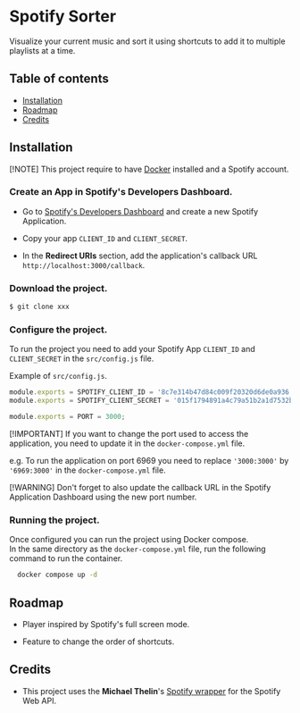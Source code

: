 # Spotify Sorter

Visualize your current music and sort it using shortcuts to add it to multiple playlists at a time.
## Table of contents

- [Installation](#installation)
- [Roadmap](#roadmap)
- [Credits](#credits)
## Installation

[!NOTE]
This project require to have [Docker](https://www.docker.com/get-started/) installed and a Spotify account.


### Create an App in Spotify's Developers Dashboard.

- Go to [Spotify's Developers Dashboard](https://developer.spotify.com/dashboard) and create a new Spotify Application.

- Copy your app `CLIENT_ID` and `CLIENT_SECRET`.

- In the **Redirect URIs** section, add the application's callback URL `http://localhost:3000/callback`.


### Download the project.
```bash
$ git clone xxx
```

### Configure the project.

To run the project you need to add your Spotify App `CLIENT_ID` and `CLIENT_SECRET` in the `src/config.js` file.

Example of `src/config.js`.
```js
module.exports = SPOTIFY_CLIENT_ID = '8c7e314b47d84c009f20320d6de0a936';
module.exports = SPOTIFY_CLIENT_SECRET = '015f1794891a4c79a51b2a1d7532ba4c';

module.exports = PORT = 3000;
```

[!IMPORTANT]
If you want to change the port used to access the application, you need to update it in the `docker-compose.yml` file.

e.g. To run the application on port 6969 you need to replace `'3000:3000'` by `'6969:3000'` in the `docker-compose.yml` file.

[!WARNING]
Don't forget to also update the callback URL in the Spotify Application Dashboard using the new port number.

### Running the project.

Once configured you can run the project using Docker compose.\
In the same directory as the `docker-compose.yml` file, run the following command to run the container.
```bash
  docker compose up -d
```
## Roadmap

- Player inspired by Spotify's full screen mode.

- Feature to change the order of shortcuts.
## Credits

 - This project uses the **Michael Thelin**'s [Spotify wrapper](https://github.com/thelinmichael/spotify-web-api-node) for the Spotify Web API.